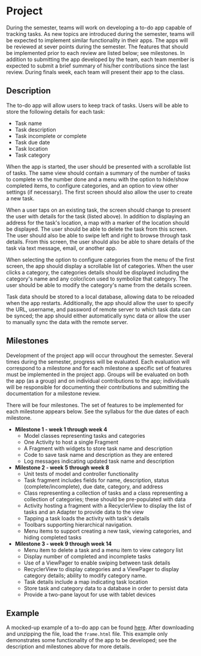# Project

During the semester, teams will work on developing a to-do app capable of 
tracking tasks. As new topics are introduced during the semester, teams will be 
expected to implement similar functionality in their apps.  The apps will be 
reviewed at sever points during the semester. The features that should be 
implemented prior to each review are listed below; see milestones.  In addition 
to submitting the app developed by the team, each team member is expected to 
submit a brief summary of his/her contributions since the last review.  During 
finals week, each team will present their app to the class.

## Description
The to-do app will allow users to keep track of tasks.  Users will be able to 
store the following details for each task:

- Task name
- Task description
- Task incomplete or complete
- Task due date
- Task location
- Task category

When the app is started, the user should be presented with a scrollable list of 
tasks. The same view should contain a summary of the number of tasks to 
complete vs the number done and a menu with the option to hide/show completed 
items, to configure categories, and an option to view other settings (if 
necessary). The first screen should also allow the user to create a new task.  

When a user taps on an existing task, the screen should change to present the 
user with details for the task (listed above).  In addition to displaying an 
address for the task's location, a map with a marker of the location should be 
displayed.  The user should be able to delete the task from this screen.  The 
user should also be able to swipe left and right to browse through task details. 
From this screen, the user should also be able to share details of the task via 
text message, email, or another app.

When selecting the option to configure categories from the menu of the first 
screen, the app should display a scrollable list of categories. When the user 
clicks a category, the categories details should be displayed including the 
category's name and any color/icon used to symbolize that category.  The user 
should be able to modify the category's name from the details screen.

Task data should be stored to a local database, allowing data to be reloaded 
when the app restarts.  Additionally, the app should allow the user to specify 
the URL, username, and password of remote server to which task data can be 
synced; the app should either automatically sync data or allow the user to 
manually sync the data with the remote server.

## Milestones
Development of the project app will occur throughout the semester.  Several 
times during the semester, progress will be evaluated. Each evaluation will 
correspond to a milestone and for each milestone a specific set of features 
must be implemented in the project app.  Groups will be evaluated on both the 
app (as a group) and on individual contributions to the app; individuals will 
be responsible for documenting their contributions and submitting the 
documentation for a milestone review.

There will be four milestones.  The set of features to be implemented for each 
milestone appears below.  See the syllabus for the due dates of each milestone.

- **Milestone 1 - week 1 through week 4**
    - Model classes representing tasks and categories
    - One Activity to host a single Fragment
    - A Fragment with widgets to store task name and description
    - Code to save task name and description as they are entered
    - Log messages indicating updated task name and description
- **Milestone 2 - week 5 through week 8**
    - Unit tests of model and controller functionality 
    - Task fragment includes fields for name, description, status 
      (complete/incomplete), due date, category, and address
    - Class representing a collection of tasks and a class representing a 
      collection of categories; these should be pre-populated with data
    - Activity hosting a fragment with a RecyclerView to display the list 
      of tasks and an Adapter to provide data to the view
    - Tapping a task loads the activity with task's details
    - Toolbars supporting hierarchical navigation.
    - Menu items to support creating a new task, viewing categories, and hiding 
      completed tasks
- **Milestone 3 - week 9 through week 14**
    - Menu item to delete a task and a menu item to view category list
    - Display number of completed and incomplete tasks
    - Use of a ViewPager to enable swiping between task details
    - RecyclerView to display categories and a ViewPager to display category 
      details; ability to modify category name.
    - Task details include a map indicating task location
    - Store task and category data to a database in order to persist data
    - Provide a two-pane layout for use with tablet devices
  
## Example
A mocked-up example of a to-do app can be found 
[here](https://github.com/zarthur/CSCC-Android-Mobile-Applications-Notes/raw/master/project/files/todo-prototype.zip). 
After downloading and unzipping the file, load the `frame.html` file. This 
example only demonstrates some functionality of the app to be developed; see 
the description and milestones above for more details.